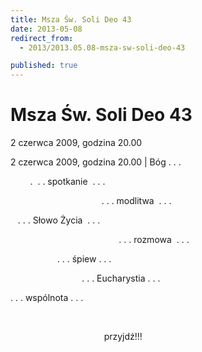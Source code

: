 ```yaml
---
title: Msza Św. Soli Deo 43
date: 2013-05-08
redirect_from: 
  - 2013/2013.05.08-msza-sw-soli-deo-43

published: true
---
```




# Msza Św. Soli Deo 43

<time>2 czerwca 2009, godzina 20.00</time>

2 czerwca 2009, godzina 20.00 | Bóg . . . 

&nbsp;&nbsp;&nbsp;&nbsp;&nbsp;&nbsp;&nbsp; .&nbsp; . . spotkanie&nbsp; . . .&nbsp; 

&nbsp;&nbsp;&nbsp;&nbsp;&nbsp;&nbsp;&nbsp;&nbsp;&nbsp;&nbsp;&nbsp;&nbsp;&nbsp;&nbsp;&nbsp;&nbsp;&nbsp;&nbsp;&nbsp;&nbsp;&nbsp;&nbsp;&nbsp;&nbsp;&nbsp;&nbsp;&nbsp;&nbsp;&nbsp;&nbsp;&nbsp;&nbsp;&nbsp;&nbsp;&nbsp;&nbsp; . . . modlitwa&nbsp; . . . 

&nbsp;&nbsp; . . . Słowo Życia&nbsp; . . .

&nbsp;&nbsp;&nbsp;&nbsp;&nbsp;&nbsp;&nbsp;&nbsp;&nbsp;&nbsp;&nbsp;&nbsp;&nbsp;&nbsp;&nbsp;&nbsp;&nbsp;&nbsp;&nbsp;&nbsp;&nbsp;&nbsp;&nbsp;&nbsp;&nbsp;&nbsp;&nbsp;&nbsp;&nbsp;&nbsp;&nbsp;&nbsp;&nbsp;&nbsp;&nbsp;&nbsp;&nbsp;&nbsp;&nbsp;&nbsp;&nbsp;&nbsp;&nbsp; . . . rozmowa&nbsp; . . .

&nbsp;&nbsp;&nbsp;&nbsp;&nbsp;&nbsp;&nbsp;&nbsp;&nbsp;&nbsp;&nbsp;&nbsp;&nbsp;&nbsp;&nbsp;&nbsp;&nbsp;&nbsp; . . . śpiew . . .

&nbsp;&nbsp;&nbsp;&nbsp;&nbsp;&nbsp;&nbsp;&nbsp;&nbsp;&nbsp;&nbsp;&nbsp;&nbsp;&nbsp;&nbsp;&nbsp;&nbsp;&nbsp;&nbsp;&nbsp;&nbsp;&nbsp;&nbsp;&nbsp;&nbsp;&nbsp;&nbsp;&nbsp; . . . Eucharystia . . .

. . . wspólnota . . .

&nbsp;&nbsp;&nbsp;&nbsp;&nbsp;&nbsp;&nbsp;&nbsp;&nbsp;&nbsp;&nbsp;&nbsp;&nbsp;&nbsp;&nbsp;&nbsp;&nbsp;&nbsp;&nbsp;&nbsp;&nbsp;&nbsp;&nbsp;&nbsp;&nbsp;&nbsp;&nbsp;&nbsp;&nbsp;&nbsp;&nbsp;&nbsp;&nbsp;&nbsp;&nbsp;&nbsp;&nbsp;&nbsp;&nbsp;&nbsp; 

&nbsp;&nbsp;&nbsp;&nbsp;&nbsp;&nbsp;&nbsp;&nbsp;&nbsp;&nbsp;&nbsp;&nbsp;&nbsp;&nbsp;&nbsp;&nbsp;&nbsp;&nbsp;&nbsp;&nbsp;&nbsp;&nbsp;&nbsp;&nbsp;&nbsp;&nbsp;&nbsp;&nbsp;&nbsp;&nbsp;&nbsp;&nbsp;&nbsp;&nbsp;&nbsp;&nbsp;&nbsp; przyjdź!!!


<!--{{json:{"created_date":"2013-05-08 20:59:32","publish_down":"0000-00-00 00:00:00","id":"718"}}}-->